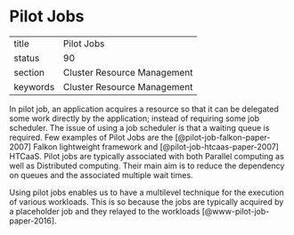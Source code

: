 # Pilot Jobs


|          |                             |
| -------- | --------------------------- |
| title    | Pilot Jobs                  | 
| status   | 90                          |
| section  | Cluster Resource Management |
| keywords | Cluster Resource Management |



In pilot job, an application acquires a resource so that it can be
delegated some work directly by the application; instead of requiring
some job scheduler. The issue of using a job scheduler is that a
waiting queue is required. Few examples of Pilot Jobs are
the [@pilot-job-falkon-paper-2007] Falkon lightweight framework
and [@pilot-job-htcaas-paper-2007] HTCaaS. Pilot jobs are
typically associated with both Parallel computing as well as
Distributed computing. Their main aim is to reduce the dependency on
queues and the associated multiple wait times.

Using pilot jobs enables us to have a multilevel technique for the
execution of various workloads. This is so because the jobs are
typically acquired by a placeholder job and they relayed to the
workloads [@www-pilot-job-paper-2016].


